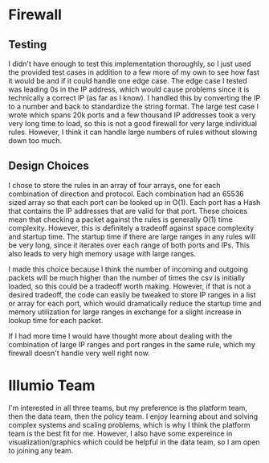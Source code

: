 # Firewall

## Testing
I didn't have enough to test this implementation thoroughly, so I just used the provided test cases in addition to a few more of my own to see how fast it would be and if it could handle one edge case. 
The edge case I tested was leading 0s in the IP address, which would cause problems since it is technically a correct IP (as far as I know). I handled this by converting the IP to a number and back to standardize the string format.
The large test case I wrote which spans 20k ports and a few thousand IP addresses took a very very long time to load, so this is not a good firewall for very large individual rules. However, I think it can handle large numbers of rules without slowing down too much.

## Design Choices
I chose to store the rules in an array of four arrays, one for each combination of direction and protocol. Each combination had an 65536 sized array so that each port can be looked up in O(1). 
Each port has a Hash that contains the IP addresses that are valid for that port. These choices mean that checking a packet against the rules is generally O(1) time complexity. However, this is definitely a tradeoff against space complexity and startup time.
The startup time if there are large ranges in any rules will be very long, since it iterates over each range of both ports and IPs. This also leads to very high memory usage with large ranges.

I made this choice because I think the number of incoming and outgoing packets will be much higher than the number of times the csv is initially loaded, so this could be a tradeoff worth making.
However, if that is not a desired tradeoff, the code can easily be tweaked to store IP ranges in a list or array for each port, which would dramatically reduce the startup time and memory utilization for large ranges in exchange for a slight increase in lookup time for each packet.

If I had more time I would have thought more about dealing with the combination of large IP ranges and port ranges in the same rule, which my firewall doesn't handle very well right now.


# Illumio Team
I'm interested in all three teams, but my preference is the platform team, then the data team, then the policy team. I enjoy learning about and solving complex systems and scaling problems, which is why I think the platform team is the best fit for me. However, I also have some expereince in visualization/graphics which could be helpful in the data team, so I am open to joining any team.
